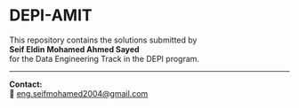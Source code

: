 # DEPI-AMIT

This repository contains the solutions submitted by  
**Seif Eldin Mohamed Ahmed Sayed**  
for the Data Engineering Track in the DEPI program.

---

**Contact:**  
📧 eng.seifmohamed2004@gmail.com